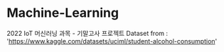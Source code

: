 # Machine-Learning
2022 IoT 머신러닝 과목 - 기말고사 프로젝트
Dataset from : 'https://www.kaggle.com/datasets/uciml/student-alcohol-consumption'
